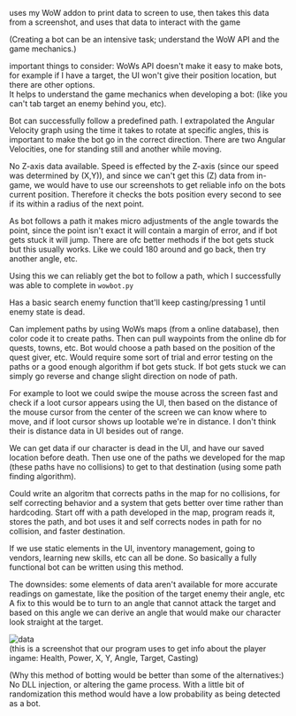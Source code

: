 uses my WoW addon to print data to screen to use, then takes this data from a screenshot, and uses that data to interact with the game<br>

(Creating a bot can be an intensive task; understand the WoW API and the game mechanics.) <br>

important things to consider: WoWs API doesn't make it easy to make bots, for example if I have a target, the UI won't give their position location, but there are other options.<br>
It helps to understand the game mechanics when developing a bot: (like you can't tab target an enemy behind you, etc).

Bot can successfully follow a predefined path. I extrapolated the Angular Velocity graph using the time it takes to rotate at specific angles, this is important to make the bot go in the correct direction. There are two Angular Velocities, one for standing still and another while moving.<br>

No Z-axis data available. Speed is effected by the Z-axis (since our speed was determined by (X,Y)), and since we can't get this (Z) data from in-game, we would have to use our screenshots to get reliable info on the bots current position. Therefore it checks the bots position every second to see if its within a radius of the next point.<br>

As bot follows a path it makes micro adjustments of the angle towards the point, since the point isn't exact it will contain a margin of error, and if bot gets stuck it will jump. There are ofc better methods if the bot gets stuck but this usually works. Like we could 180 around and go back, then try another angle, etc.<br>

Using this we can reliably get the bot to follow a path, which I successfully was able to complete in `wowbot.py`<br>

Has a basic search enemy function that'll keep casting/pressing 1 until enemy state is dead.<br>

Can implement paths by using WoWs maps (from a online database), then color code it to create paths. Then can pull waypoints from the online db for quests, towns, etc. Bot would choose a path based on the position of the quest giver, etc. Would require some sort of trial and error testing on the paths or a good enough algorithm if bot gets stuck. If bot gets stuck we can simply go reverse and change slight direction on node of path.

For example to loot we could swipe the mouse across the screen fast and check if a loot cursor appears using the UI, then based on the distance of the mouse cursor from the center of the screen we can know where to move, and if loot cursor shows up lootable we're in distance. I don't think their is distance data in UI besides out of range.

We can get data if our character is dead in the UI, and have our saved location before death. Then use one of the paths we developed for the map (these paths have no collisions) to get to that destination (using some path finding algorithm). <br>

Could write an algoritm that corrects paths in the map for no collisions, for self correcting behavior and a system that gets better over time rather than hardcoding. Start off with a path developed in the map, program reads it, stores the path, and bot uses it and self corrects nodes in path for no collision, and faster destination. <br>

If we use static elements in the UI, inventory management, going to vendors, learning new skills, etc can all be done. So basically a fully functional bot can be written using this method.<br>

The downsides: some elements of data aren't available for more accurate readings on gamestate, like the position of the target enemy their angle, etc A fix to this would be to turn to an angle that cannot attack the target and based on this angle we can derive an angle that would make our character look straight at the target.<br>

![data](https://github.com/user-attachments/assets/bc2066c4-fc69-4b4b-81aa-ac61f9fcb00d)
<br>(this is a screenshot that our program uses to get info about the player ingame: Health, Power, X, Y, Angle, Target, Casting)

(Why this method of botting would be better than some of the alternatives:) No DLL injection, or altering the game process. With a little bit of randomization this method would have a low probability as being detected as a bot.
